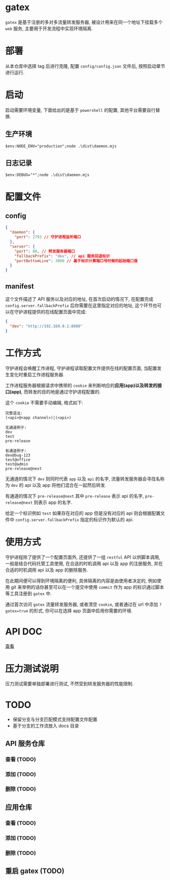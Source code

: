# gatex

`gatex` 是基于注册的多对多流量转发服务器, 被设计用来在同一个地址下挂载多个 `web` 服务, 主要用于开发流程中实现环境隔离.

# 部署

从本仓库中选择 tag 后进行克隆, 配置 `config/config.json` 文件后, 按照启动章节进行运行.

# 启动

启动需要环境变量, 下面给出的是基于 `powershell` 的配置, 其他平台需要自行替换.

## 生产环境

```pwsh
$env:NODE_ENV="production";node .\dist\daemon.mjs
```

## 日志记录

```pwsh
$env:DEBUG="*";node .\dist\daemon.mjs
```

# 配置文件

## config

```json
{
  "daemon": {
    "port": 2793 // 守护进程监听端口
  },
  "server": {
    "port": 80, // 转发服务器端口
    "fallbackPrefix": "dev", // api 服务回退标识
    "portBottomLine": 3000 // 基于标识计算端口号时候的起始端口值
  }
}
```

## manifest

这个文件描述了 API 服务以及对应的地址, 在首次启动的情况下, 在配置完成 `config.server.fallbackPrefix` 后你需要在这里指定对应的地址, 这个环节也可以在守护进程提供的在线配置页面中完成:

```json
{
  "dev": "http://192.169.0.1:8080"
}
```

# 工作方式

守护进程会唤醒工作进程, 守护进程读取配置文件提供在线的配置页面, 当配置发生变化时重启工作进程服务器.

工作进程服务器根据请求中携带的 `cookie` 来判断响应的**应用(app)**以及转发的**接口(app)**, 而转发的目的地是通过守护进程配置的.

这个 `cookie` 不需要手动编辑, 格式如下:

```
完整语法:
(<api>@<app channel>)|(<api>)

无通道例子:
dev
test
pre-release

有通道例子:
dev@bug-123
test@office
test@admin
pre-release@next
```

无通道的情况下 `dev` 则同时代表 `app` 以及 `api` 的名字, 流量转发服务器会寻找名称为 `dev` 的 api 以及 app 将他们混合在一起然后转发.

有通道的情况下 `pre-release@next` 其中 `pre-release` 表示 api 的名字, `pre-release@next` 则表示 app 的名字.

给定一个标识例如 `test` 如果存在对应的 app 但是没有对应的 api 则会根据配置文件中 `config.server.fallbackPrefix` 指定的标识作为默认的 api.

# 使用方式

守护进程除了提供了一个配置页面外, 还提供了一组 `restful` API 以供脚本调用, 一般是结合代码托管工具使用, 在合适的时机调用 api 以及 app 的注册服务, 并在合适的时机调用 api 以及 app 的删除服务.

在此期间便可以得到环境隔离的便利, 具体隔离的内容是由使用者决定的, 例如使用 git 来举例的话你甚至可以在一个提交中使用 `commit` 作为 app 的标识通过脚本等工具注册到 `gatex` 中.

通过首次访问 `gatex` 流量转发服务器, 或者清空 `cookie`, 或者通过在 url 中添加 `?gatex=true` 的形式, 你可以在选择 app 页面中启用你需要的环境.

# API DOC

[查看](https://www.apifox.cn/apidoc/shared-40615a01-d7e8-4761-bc74-215ad9f0ee7f)

# 压力测试说明

压力测试需要单独部署进行测试, 不然受到转发服务器的性能限制.

# TODO

- 保留分支与分支匹配模式支持配置文件配置
- 基于分支的工作流放入 docs 目录

## API 服务仓库

### 查看 (TODO)

### 添加 (TODO)

### 删除 (TODO)

## 应用仓库

### 查看 (TODO)

### 添加 (TODO)

### 删除 (TODO)

## 重启 gatex (TODO)
